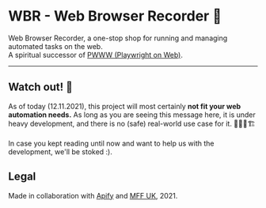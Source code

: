 # WBR - Web Browser Recorder 🔮
Web Browser Recorder, a one-stop shop for running and managing automated tasks on the web. \
A spiritual successor of [PWWW (Playwright on Web)](https://github.com/barjin/pw-web).

___

## Watch out! 🛑

As of today (12.11.2021), this project will most certainly **not fit your web automation needs.** 
As long as you are seeing this message here, it is under heavy development, and there is no (safe) real-world use case for it. 👷🏽‍♂️🏗\
\
In case you kept reading until now and want to help us with the development, we'll be stoked :).

## Legal 

Made in collaboration with [Apify](https://apify.com/) and [MFF UK](https://mff.cuni.cz), 2021.
